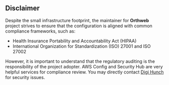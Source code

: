 ## Disclaimer

Despite the small infrastructure footprint, the maintainer for **Orthweb** project strives to ensure that the configuration is aligned with common compliance frameworks, such as:

 - Health Insurance Portability and Accountability Act (HIPAA)
 - International Organization for Standardization (ISO) 27001 and ISO 27002

However, it is important to understand that the regulatory auditing is the responsibility of the project adopter. AWS Config and Security Hub are very helpful services for compliance review. You may directly contact [Digi Hunch](mailto:digihunch@gmail.com) for security issues.
